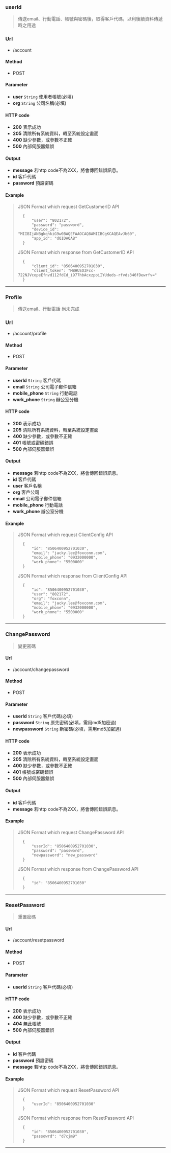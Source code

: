 ### userId
> 傳送email、行動電話、帳號與密碼後，取得客戶代碼，以利後續資料傳遞時之用途

### Url
* /account

#### Method
* POST

#### Parameter
* __user__ `String` 使用者帳號(必填)
* __org__ `String` 公司名稱(必填)

#### HTTP code
* __200__ 表示成功
* __205__ 清除所有系統資料，轉至系統設定畫面
* __400__ 缺少參數，或參數不正確
* __500__ 內部伺服器錯誤

#### Output
* __message__ 若http code不為2XX，將會傳回錯誤訊息。
* __id__ 客戶代碼
* __password__ 預設密碼

#### Example
> JSON Format which request GetCustomerID API
>
>		{
>			"user": "802172",
>			"password": "password",
>			"device_id": "MIIBIjANBgkqhkiG9w0BAQEFAAOCAQ8AMIIBCgKCAQEAvJb60",
>			"app_id": "dQIDAQAB"
>		}
>
> JSON Format which response from GetCustomerID API
>
>		{
>			"client_id": "8506400952701030",
>			"client_token": "MBHUSO3Fcc-722NJVcopeEfnvd112fdCd_i977hbAcxzpoiIYUdeds-rfvds346fDewrfv="
>		}

---

### Profile
> 傳送email、行動電話
> 尚未完成

### Url
* /account/profile

#### Method
* POST

#### Parameter
* __userId__ `String` 客戶代碼
* __email__ `String` 公司電子郵件信箱
* __mobile_phone__ `String` 行動電話
* __work_phone__ `String` 辦公室分機

#### HTTP code
* __200__ 表示成功
* __205__ 清除所有系統資料，轉至系統設定畫面
* __400__ 缺少參數，或參數不正確
* __401__ 帳號或密碼錯誤
* __500__ 內部伺服器錯誤

#### Output
* __message__ 若http code不為2XX，將會傳回錯誤訊息。
* __id__ 客戶代碼
* __user__ 客戶名稱
* __org__ 客戶公司
* __email__ 公司電子郵件信箱
* __mobile_phone__ 行動電話
* __work_phone__ 辦公室分機

#### Example
> JSON Format which request ClientConfig API
>
>		{
>			"id": "8506400952701030",
>			"email": "jacky.lee@foxconn.com",
>			"mobile_phone": "0932000000",
>			"work_phone": "5500000"
>		}
>
> JSON Format which response from ClientConfig API
>
>		{
>			"id": "8506400952701030",
>			"user": "802172",
>			"org": "foxconn",
>			"email": "jacky.lee@foxconn.com",
>			"mobile_phone": "0932000000",
>			"work_phone": "5500000"
>		}

---

### ChangePassword
> 變更密碼

#### Url
* /account/changepassword

#### Method
* POST

#### Parameter
* __userId__ `String` 客戶代碼(必填)
* __password__ `String` 原先密碼(必填，需用md5加密過)
* __newpassword__ `String` 新密碼(必填，需用md5加密過)

#### HTTP code
* __200__ 表示成功
* __205__ 清除所有系統資料，轉至系統設定畫面
* __400__ 缺少參數，或參數不正確
* __401__ 帳號或密碼錯誤
* __500__ 內部伺服器錯誤

#### Output
* __id__ 客戶代碼
* __message__ 若http code不為2XX，將會傳回錯誤訊息。

#### Example
> JSON Format which request ChangePassword API
>
>		{
>			"userId": "8506400952701030",
>			"password": "password",
>			"newpassword": "new_password"
>		}
> JSON Format which response from ChangePassword API
>
>		{
>			"id": "8506400952701030"
>		}

---

### ResetPassword
> 重置密碼

#### Url
* /account/resetpassword

#### Method
* POST

#### Parameter
* __userId__ `String` 客戶代碼(必填)

#### HTTP code
* __200__ 表示成功
* __400__ 缺少參數，或參數不正確
* __404__ 無此帳號
* __500__ 內部伺服器錯誤

#### Output
* __id__ 客戶代碼
* __password__ 預設密碼
* __message__ 若http code不為2XX，將會傳回錯誤訊息。

#### Example
> JSON Format which request ResetPassword API
>
>		{
>			"userId": "8506400952701030"
>		}
> JSON Format which response from ResetPassword API
>
>		{
>			"id": "8506400952701030",
>			"passowrd": "d7cjm9"
>		}

---